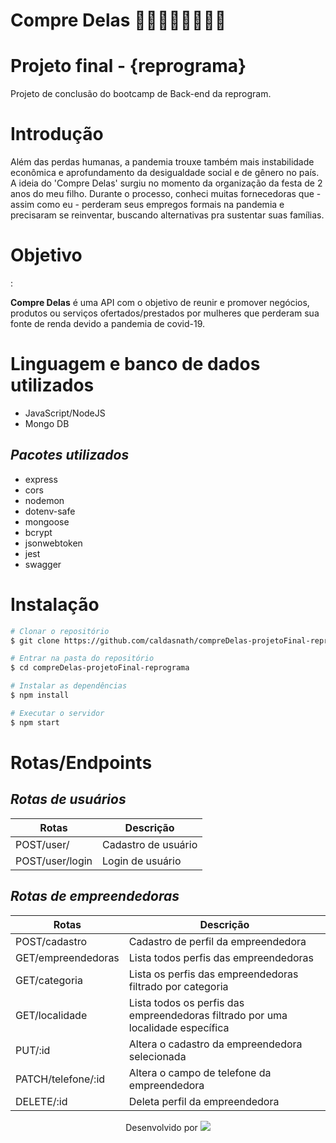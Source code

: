 # Compre Delas 👩‍💻👩‍🏭👩‍🔧👩‍🍳

# Projeto final - {reprograma}

Projeto de conclusão do  bootcamp de Back-end da reprogram.

# Introdução

Além das perdas humanas, a pandemia trouxe também mais instabilidade econômica e aprofundamento da desigualdade social e de gênero no país. A ideia do 'Compre Delas' surgiu no momento da organização da festa de 2 anos do meu filho. Durante o processo, conheci muitas fornecedoras que - assim como eu - perderam seus empregos formais na pandemia e precisaram se reinventar, buscando alternativas pra sustentar suas famílias.

# Objetivo

:

**Compre Delas** é uma API com o objetivo de reunir e promover negócios, produtos ou serviços ofertados/prestados por mulheres que perderam sua fonte de renda devido a pandemia de covid-19.

# Linguagem e banco de dados utilizados

- JavaScript/NodeJS
- Mongo DB

## *Pacotes utilizados*

- express
- cors
- nodemon
- dotenv-safe
- mongoose
- bcrypt
- jsonwebtoken
- jest
- swagger

# Instalação

```bash
# Clonar o repositório
$ git clone https://github.com/caldasnath/compreDelas-projetoFinal-reprograma

# Entrar na pasta do repositório
$ cd compreDelas-projetoFinal-reprograma

# Instalar as dependências
$ npm install

# Executar o servidor
$ npm start
```

# Rotas/Endpoints

## *Rotas de usuários*

| Rotas  | Descrição  |
| --- | --- |
| POST/user/ | Cadastro de usuário |
| POST/user/login | Login de usuário |

## *Rotas de empreendedoras*

| Rotas | Descrição |
| --- | --- |
| POST/cadastro | Cadastro de perfil da empreendedora |
| GET/empreendedoras | Lista todos perfis das empreendedoras |
| GET/categoria | Lista os perfis das empreendedoras filtrado por categoria |
| GET/localidade | Lista todos os perfis das empreendedoras filtrado por uma localidade específica  |
| PUT/:id | Altera o cadastro da empreendedora selecionada |
| PATCH/telefone/:id | Altera o campo de telefone da empreendedora |
| DELETE/:id | Deleta perfil da empreendedora |

<p align="center"> Desenvolvido por <a href="[https://www.linkedin.com/in/nathalia-caldas/](https://www.linkedin.com/in/nathalia-caldas/)" target="_blank"><img src="https://img.shields.io/badge/-Nathalia_Caldas-blue?style=flat-square&logo=Linkedin&logoColor=white&link=[https://www.linkedin.com/in/nathalia-caldas/](https://www.linkedin.com/in/nathalia-caldas/)" target="_blank"></a> </p>